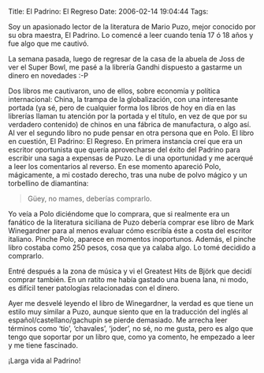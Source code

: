 Title: El Padrino: El Regreso
Date: 2006-02-14 19:04:44
Tags: 

<p>Soy un apasionado lector de la literatura de Mario Puzo, mejor conocido por su obra maestra, El Padrino. Lo comencé a leer cuando tenía 17 ó 18 años y fue algo que me cautivó.

La semana pasada, luego de regresar de la casa de la abuela de Joss de ver el Super Bowl, me pasé a la librería Gandhi dispuesto a gastarme un dinero en novedades :-P

Dos libros me cautivaron, uno de ellos, sobre economía y política internacional: China, la trampa de la globalización, con una interesante portada (ya sé, pero de cualquier forma los libros de hoy en día en las librerías llaman tu atención por la portada y el título, en vez de que por su verdadero contenido) de chinos en una fábrica de manufactura, o algo así. Al ver el segundo libro no pude pensar en otra persona que en Polo. El libro en cuestión, El Padrino: El Regreso. En primera instancia creí que era un escritor oportunista que quería aprovecharse del éxito del Padrino para escribir una saga a expensas de Puzo. Le di una oportunidad y me acerqué a leer los comentarios al reverso. En ese momento apareció Polo, mágicamente, a mi costado derecho, tras una nube de polvo mágico y un torbellino de diamantina:
</p>
<blockquote>Güey, no mames, deberías comprarlo.</blockquote>
<p>
Yo veía a Polo diciéndome que lo comprara, que si realmente era un fanático de la literatura siciliana de Puzo debería comprar ese libro de Mark Winegardner para al menos evaluar cómo escribía éste a costa del escritor italiano. Pinche Polo, aparece en momentos inoportunos. Además, el pinche libro costaba como 250 pesos, cosa que ya calaba algo. Lo tomé decidido a comprarlo.

Entré después a la zona de música y vi el Greatest Hits de Björk que decidí comprar también. En un ratito me había gastado una buena lana, ni modo, es difícil tener patologías relacionadas con el dinero.

Ayer me desvelé leyendo el libro de Winegardner, la verdad es que tiene un estilo muy similar a Puzo, aunque siento que en la traducción del inglés al español/castellano/gachupín se pierde demasiado. Me arrecha leer términos como &#8216;tío&#8217;, &#8216;chavales&#8217;, &#8216;joder&#8217;, no sé, no me gusta, pero es algo que tengo que soportar por un libro que, como ya comento, he empezado a leer y me tiene fascinado.

¡Larga vida al Padrino! </p>
